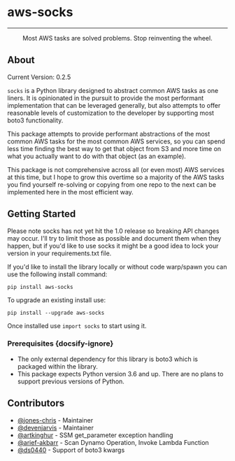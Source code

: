 
# aws-socks

---

<p align="center"> 
    Most AWS tasks are solved problems. Stop reinventing the wheel.
    <br> 
</p>

## About
Current Version: 0.2.5

`socks` is a Python library designed to abstract common AWS tasks as one liners. It is opinionated in the pursuit to provide the most performant implementation that can be leveraged generally, but also attempts to offer reasonable levels of customization to the developer by supporting most boto3 functionality.

This package attempts to provide performant abstractions of the most common AWS tasks for the most common AWS services, so you can spend less time finding the best way to get that object from S3 and more time on what you actually want to do with that object (as an example).

This package is not comprehensive across all (or even most) AWS services at this time, but I hope to grow this overtime so a majority of the AWS tasks you find yourself re-solving or copying from one repo to the next can be implemented here in the most efficient way.


## Getting Started
Please note socks has not yet hit the 1.0 release so breaking API changes may occur. I'll try to limit those as possible and document them when they happen, but if you'd like to use socks it might be a good idea to lock your version in your requirements.txt file.

If you'd like to install the library locally or without code warp/spawn you can use the following install command:

`pip install aws-socks`

To upgrade an existing install use:

`pip install --upgrade aws-socks`

Once installed use `import socks` to start using it.

### Prerequisites {docsify-ignore}
- The only external dependency for this library is boto3 which is packaged within the library.
- This package expects Python version 3.6 and up. There are no plans to support previous versions of Python.

## Contributors
- [@jones-chris](https://github.com/jones-chris) - Maintainer
- [@devenjarvis](https://github.com/devenjarvis) - Maintainer
- [@artkinghur](https://github.com/artkinghur) - SSM get_parameter exception handling
- [@arief-akbarr](https://github.com/arief-akbar) - Scan Dynamo Operation, Invoke Lambda Function
- [@ds0440](https://github.com/ds0440) - Support of boto3 kwargs